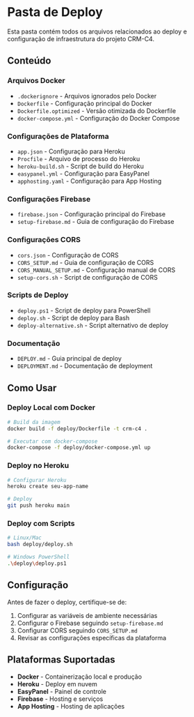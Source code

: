 # Pasta de Deploy

Esta pasta contém todos os arquivos relacionados ao deploy e configuração de infraestrutura do projeto CRM-C4.

## Conteúdo

### Arquivos Docker
- `.dockerignore` - Arquivos ignorados pelo Docker
- `Dockerfile` - Configuração principal do Docker
- `Dockerfile.optimized` - Versão otimizada do Dockerfile
- `docker-compose.yml` - Configuração do Docker Compose

### Configurações de Plataforma
- `app.json` - Configuração para Heroku
- `Procfile` - Arquivo de processo do Heroku
- `heroku-build.sh` - Script de build do Heroku
- `easypanel.yml` - Configuração para EasyPanel
- `apphosting.yaml` - Configuração para App Hosting

### Configurações Firebase
- `firebase.json` - Configuração principal do Firebase
- `setup-firebase.md` - Guia de configuração do Firebase

### Configurações CORS
- `cors.json` - Configuração de CORS
- `CORS_SETUP.md` - Guia de configuração de CORS
- `CORS_MANUAL_SETUP.md` - Configuração manual de CORS
- `setup-cors.sh` - Script de configuração de CORS

### Scripts de Deploy
- `deploy.ps1` - Script de deploy para PowerShell
- `deploy.sh` - Script de deploy para Bash
- `deploy-alternative.sh` - Script alternativo de deploy

### Documentação
- `DEPLOY.md` - Guia principal de deploy
- `DEPLOYMENT.md` - Documentação de deployment

## Como Usar

### Deploy Local com Docker
```bash
# Build da imagem
docker build -f deploy/Dockerfile -t crm-c4 .

# Executar com docker-compose
docker-compose -f deploy/docker-compose.yml up
```

### Deploy no Heroku
```bash
# Configurar Heroku
heroku create seu-app-name

# Deploy
git push heroku main
```

### Deploy com Scripts
```bash
# Linux/Mac
bash deploy/deploy.sh

# Windows PowerShell
.\deploy\deploy.ps1
```

## Configuração

Antes de fazer o deploy, certifique-se de:
1. Configurar as variáveis de ambiente necessárias
2. Configurar o Firebase seguindo `setup-firebase.md`
3. Configurar CORS seguindo `CORS_SETUP.md`
4. Revisar as configurações específicas da plataforma

## Plataformas Suportadas

- **Docker** - Containerização local e produção
- **Heroku** - Deploy em nuvem
- **EasyPanel** - Painel de controle
- **Firebase** - Hosting e serviços
- **App Hosting** - Hosting de aplicações